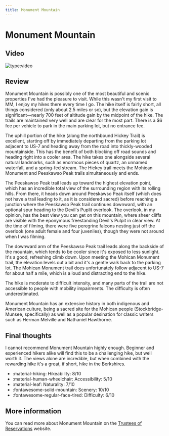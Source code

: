 ```yaml
---
title: Monument Mountain
---
```

# Monument Mountain
## Video
![type:video](https://www.youtube.com/embed/fFAPQQiQ5YI)
## Review
Monument Mountain is possibly one of the most beautiful and scenic properties I've had the pleasure to visit. While this wasn't my first visit to MM, I enjoy my hikes there every time I go. The hike itself is fairly short, all things considered (only about 2.5 miles or so), but the elevation gain is significant&mdash;nearly 700 feet of altitude gain by the midpoint of the hike. The trails are maintained very well and are clear for the most part. There is a $6 fee per vehicle to park in the main parking lot, but no entrance fee.

The uphill portion of the hike (along the northbound Hickey Trail) is excellent, starting off by immediately departing from the parking lot adjacent to US-7 and heading away from the road into thickly-wooded mountainside. This has the benefit of both blocking off road sounds and heading right into a cooler area. The hike takes one alongside several natural landmarks, such as enormous pieces of quartz, an unnamed waterfall, and a spring-fed stream. The Hickey trail meets the Mohican Monument and Peeskawso Peak trails simultaneously and ends.

The Peeskawso Peak trail leads up toward the highest elevation point, which has an incredible total view of the surrounding region with its rolling hills. From there, it heads down around Peeskawso Peak itself (which does not have a trail leading to it, as it is considered sacred) before reaching a junction where the Peeskawso Peak trail continues downward, with an optional spur heading to the Devil's Puplit overlook. The overlook, in my opinion, has the best view you can get on this mountain, where sheer cliffs are visible with the eponymous freestanding Devil's Pulpit in clear view. At the time of filming, there were five peregrine falcons nesting just off the overlook (one adult female and four juveniles), though they were not around when I was filming.

The downward arm of the Peeskawso Peak trail leads along the backside of the mountain, which tends to be cooler since it's exposed to less sunlight. It's a good, refreshing climb down. Upon meeting the Mohican Monument trail, the elevation levels out a bit and it's a gentle walk back to the parking lot. The Mohican Monument trail does unfortunately follow adjacent to US-7 for about half a mile, which is a loud and distracting end to the hike.

The hike is moderate to difficult intensity, and many parts of the trail are not accessible to people with mobility impairments. The difficulty is often underestimated.

Monument Mountain has an extensive history in both indigenous and American culture, being a sacred site for the Mohican people (Stockbridge-Munsee, specifically) as well as a popular desination for classic writers such as Herman Melville and Nathaniel Hawthorne.
## Final thoughts
I cannot recommend Monument Mountain highly enough. Beginner and experienced hikers alike will find this to be a challenging hike, but well worth it. The views alone are incredible, but when combined with the rewarding hike it's a great, if short, hike in the Berkshires.

- :material-hiking: Hikeability: 8/10
- :material-human-wheelchair: Accessibility: 5/10
- :material-leaf: Naturality: 7/10
- :fontawesome-solid-mountain: Scenery: 10/10
- :fontawesome-regular-face-tired: Difficulty: 6/10

## More information
You can read more about Monument Mountain on the [Trustees of Reservations](https://thetrustees.org/place/monument-mountain/) website.

